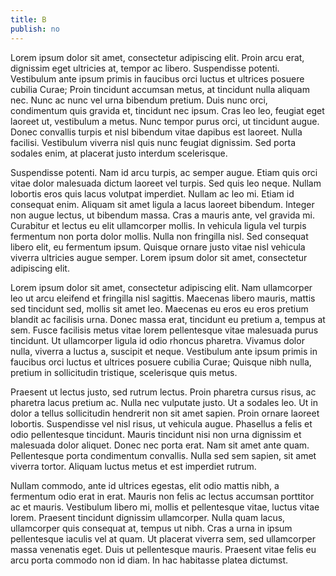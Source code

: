 ```yaml
---
title: B
publish: no
---
```

Lorem ipsum dolor sit amet, consectetur adipiscing elit. Proin arcu erat, dignissim eget ultricies at, tempor ac libero. Suspendisse potenti. Vestibulum ante ipsum primis in faucibus orci luctus et ultrices posuere cubilia Curae; Proin tincidunt accumsan metus, at tincidunt nulla aliquam nec. Nunc ac nunc vel urna bibendum pretium. Duis nunc orci, condimentum quis gravida et, tincidunt nec ipsum. Cras leo leo, feugiat eget laoreet ut, vestibulum a metus. Nunc tempor purus orci, ut tincidunt augue. Donec convallis turpis et nisl bibendum vitae dapibus est laoreet. Nulla facilisi. Vestibulum viverra nisl quis nunc feugiat dignissim. Sed porta sodales enim, at placerat justo interdum scelerisque.

Suspendisse potenti. Nam id arcu turpis, ac semper augue. Etiam quis orci vitae dolor malesuada dictum laoreet vel turpis. Sed quis leo neque. Nullam lobortis eros quis lacus volutpat imperdiet. Nullam ac leo mi. Etiam id consequat enim. Aliquam sit amet ligula a lacus laoreet bibendum. Integer non augue lectus, ut bibendum massa. Cras a mauris ante, vel gravida mi. Curabitur et lectus eu elit ullamcorper mollis. In vehicula ligula vel turpis fermentum non porta dolor mollis. Nulla non fringilla nisl. Sed consequat libero elit, eu fermentum ipsum. Quisque ornare justo vitae nisl vehicula viverra ultricies augue semper. Lorem ipsum dolor sit amet, consectetur adipiscing elit.

Lorem ipsum dolor sit amet, consectetur adipiscing elit. Nam ullamcorper leo ut arcu eleifend et fringilla nisl sagittis. Maecenas libero mauris, mattis sed tincidunt sed, mollis sit amet leo. Maecenas eu eros eu eros pretium blandit ac facilisis urna. Donec massa erat, tincidunt eu pretium a, tempus at sem. Fusce facilisis metus vitae lorem pellentesque vitae malesuada purus tincidunt. Ut ullamcorper ligula id odio rhoncus pharetra. Vivamus dolor nulla, viverra a luctus a, suscipit et neque. Vestibulum ante ipsum primis in faucibus orci luctus et ultrices posuere cubilia Curae; Quisque nibh nulla, pretium in sollicitudin tristique, scelerisque quis metus.

Praesent ut lectus justo, sed rutrum lectus. Proin pharetra cursus risus, ac pharetra lacus pretium ac. Nulla nec vulputate justo. Ut a sodales leo. Ut in dolor a tellus sollicitudin hendrerit non sit amet sapien. Proin ornare laoreet lobortis. Suspendisse vel nisl risus, ut vehicula augue. Phasellus a felis et odio pellentesque tincidunt. Mauris tincidunt nisi non urna dignissim et malesuada dolor aliquet. Donec nec porta erat. Nam sit amet ante quam. Pellentesque porta condimentum convallis. Nulla sed sem sapien, sit amet viverra tortor. Aliquam luctus metus et est imperdiet rutrum.

Nullam commodo, ante id ultrices egestas, elit odio mattis nibh, a fermentum odio erat in erat. Mauris non felis ac lectus accumsan porttitor ac et mauris. Vestibulum libero mi, mollis et pellentesque vitae, luctus vitae lorem. Praesent tincidunt dignissim ullamcorper. Nulla quam lacus, ullamcorper quis consequat at, tempus ut nibh. Cras a urna in ipsum pellentesque iaculis vel at quam. Ut placerat viverra sem, sed ullamcorper massa venenatis eget. Duis ut pellentesque mauris. Praesent vitae felis eu arcu porta commodo non id diam. In hac habitasse platea dictumst.